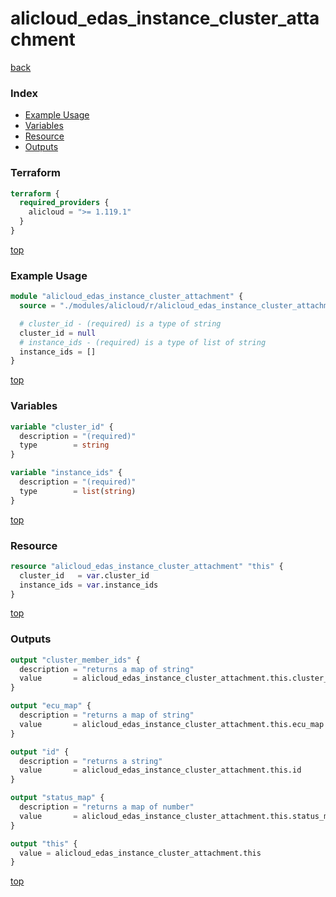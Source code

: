 # alicloud_edas_instance_cluster_attachment

[back](../alicloud.md)

### Index

- [Example Usage](#example-usage)
- [Variables](#variables)
- [Resource](#resource)
- [Outputs](#outputs)

### Terraform

```terraform
terraform {
  required_providers {
    alicloud = ">= 1.119.1"
  }
}
```

[top](#index)

### Example Usage

```terraform
module "alicloud_edas_instance_cluster_attachment" {
  source = "./modules/alicloud/r/alicloud_edas_instance_cluster_attachment"

  # cluster_id - (required) is a type of string
  cluster_id = null
  # instance_ids - (required) is a type of list of string
  instance_ids = []
}
```

[top](#index)

### Variables

```terraform
variable "cluster_id" {
  description = "(required)"
  type        = string
}

variable "instance_ids" {
  description = "(required)"
  type        = list(string)
}
```

[top](#index)

### Resource

```terraform
resource "alicloud_edas_instance_cluster_attachment" "this" {
  cluster_id   = var.cluster_id
  instance_ids = var.instance_ids
}
```

[top](#index)

### Outputs

```terraform
output "cluster_member_ids" {
  description = "returns a map of string"
  value       = alicloud_edas_instance_cluster_attachment.this.cluster_member_ids
}

output "ecu_map" {
  description = "returns a map of string"
  value       = alicloud_edas_instance_cluster_attachment.this.ecu_map
}

output "id" {
  description = "returns a string"
  value       = alicloud_edas_instance_cluster_attachment.this.id
}

output "status_map" {
  description = "returns a map of number"
  value       = alicloud_edas_instance_cluster_attachment.this.status_map
}

output "this" {
  value = alicloud_edas_instance_cluster_attachment.this
}
```

[top](#index)